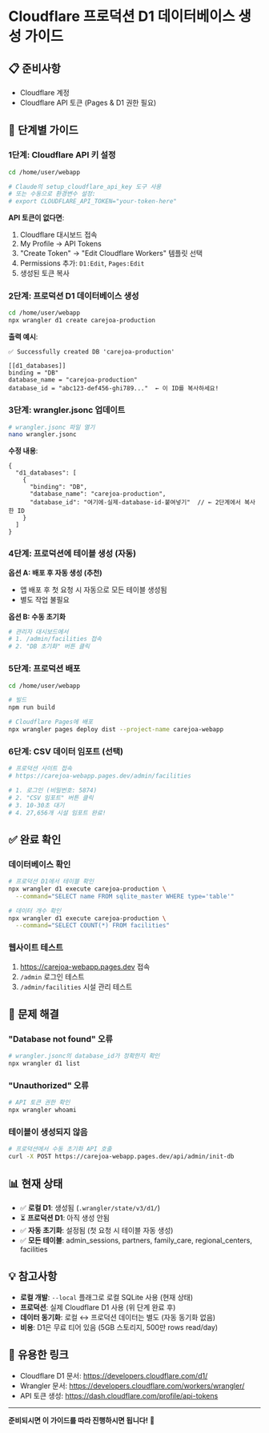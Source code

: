 # Cloudflare 프로덕션 D1 데이터베이스 생성 가이드

## 📋 준비사항
- Cloudflare 계정
- Cloudflare API 토큰 (Pages & D1 권한 필요)

## 🚀 단계별 가이드

### 1단계: Cloudflare API 키 설정
```bash
cd /home/user/webapp

# Claude의 setup_cloudflare_api_key 도구 사용
# 또는 수동으로 환경변수 설정:
# export CLOUDFLARE_API_TOKEN="your-token-here"
```

**API 토큰이 없다면**:
1. Cloudflare 대시보드 접속
2. My Profile → API Tokens
3. "Create Token" → "Edit Cloudflare Workers" 템플릿 선택
4. Permissions 추가: `D1:Edit`, `Pages:Edit`
5. 생성된 토큰 복사

### 2단계: 프로덕션 D1 데이터베이스 생성
```bash
cd /home/user/webapp
npx wrangler d1 create carejoa-production
```

**출력 예시**:
```
✅ Successfully created DB 'carejoa-production'

[[d1_databases]]
binding = "DB"
database_name = "carejoa-production"
database_id = "abc123-def456-ghi789..."  ← 이 ID를 복사하세요!
```

### 3단계: wrangler.jsonc 업데이트
```bash
# wrangler.jsonc 파일 열기
nano wrangler.jsonc
```

**수정 내용**:
```jsonc
{
  "d1_databases": [
    {
      "binding": "DB",
      "database_name": "carejoa-production",
      "database_id": "여기에-실제-database-id-붙여넣기"  // ← 2단계에서 복사한 ID
    }
  ]
}
```

### 4단계: 프로덕션에 테이블 생성 (자동)

**옵션 A: 배포 후 자동 생성 (추천)**
- 앱 배포 후 첫 요청 시 자동으로 모든 테이블 생성됨
- 별도 작업 불필요

**옵션 B: 수동 초기화**
```bash
# 관리자 대시보드에서
# 1. /admin/facilities 접속
# 2. "DB 초기화" 버튼 클릭
```

### 5단계: 프로덕션 배포
```bash
cd /home/user/webapp

# 빌드
npm run build

# Cloudflare Pages에 배포
npx wrangler pages deploy dist --project-name carejoa-webapp
```

### 6단계: CSV 데이터 임포트 (선택)
```bash
# 프로덕션 사이트 접속
# https://carejoa-webapp.pages.dev/admin/facilities

# 1. 로그인 (비밀번호: 5874)
# 2. "CSV 임포트" 버튼 클릭
# 3. 10-30초 대기
# 4. 27,656개 시설 임포트 완료!
```

## ✅ 완료 확인

### 데이터베이스 확인
```bash
# 프로덕션 D1에서 테이블 확인
npx wrangler d1 execute carejoa-production \
  --command="SELECT name FROM sqlite_master WHERE type='table'"

# 데이터 개수 확인
npx wrangler d1 execute carejoa-production \
  --command="SELECT COUNT(*) FROM facilities"
```

### 웹사이트 테스트
1. https://carejoa-webapp.pages.dev 접속
2. `/admin` 로그인 테스트
3. `/admin/facilities` 시설 관리 테스트

## 🔧 문제 해결

### "Database not found" 오류
```bash
# wrangler.jsonc의 database_id가 정확한지 확인
npx wrangler d1 list
```

### "Unauthorized" 오류
```bash
# API 토큰 권한 확인
npx wrangler whoami
```

### 테이블이 생성되지 않음
```bash
# 프로덕션에서 수동 초기화 API 호출
curl -X POST https://carejoa-webapp.pages.dev/api/admin/init-db
```

## 📊 현재 상태

- ✅ **로컬 D1**: 생성됨 (`.wrangler/state/v3/d1/`)
- ⏳ **프로덕션 D1**: 아직 생성 안됨
- ✅ **자동 초기화**: 설정됨 (첫 요청 시 테이블 자동 생성)
- ✅ **모든 테이블**: admin_sessions, partners, family_care, regional_centers, facilities

## 💡 참고사항

- **로컬 개발**: `--local` 플래그로 로컬 SQLite 사용 (현재 상태)
- **프로덕션**: 실제 Cloudflare D1 사용 (위 단계 완료 후)
- **데이터 동기화**: 로컬 ↔ 프로덕션 데이터는 별도 (자동 동기화 없음)
- **비용**: D1은 무료 티어 있음 (5GB 스토리지, 500만 rows read/day)

## 🔗 유용한 링크

- Cloudflare D1 문서: https://developers.cloudflare.com/d1/
- Wrangler 문서: https://developers.cloudflare.com/workers/wrangler/
- API 토큰 생성: https://dash.cloudflare.com/profile/api-tokens

---

**준비되시면 이 가이드를 따라 진행하시면 됩니다!** 🚀
